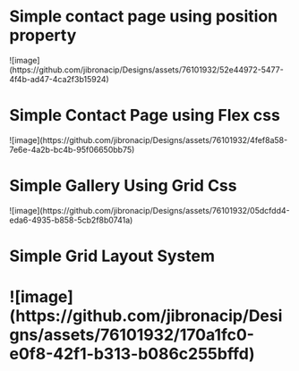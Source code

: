 <h1>Simple contact page using position property</h1>
![image](https://github.com/jibronacip/Designs/assets/76101932/52e44972-5477-4f4b-ad47-4ca2f3b15924)


<h1>Simple Contact Page using Flex css</h1>
![image](https://github.com/jibronacip/Designs/assets/76101932/4fef8a58-7e6e-4a2b-bc4b-95f06650bb75)


<h1>Simple Gallery Using Grid Css</h1>
![image](https://github.com/jibronacip/Designs/assets/76101932/05dcfdd4-eda6-4935-b858-5cb2f8b0741a)

<h1>Simple Grid Layout System<h1>
![image](https://github.com/jibronacip/Designs/assets/76101932/170a1fc0-e0f8-42f1-b313-b086c255bffd)

